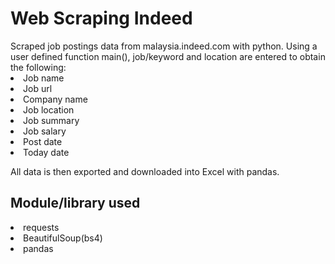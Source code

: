 <h1>Web Scraping Indeed</h1>
Scraped job postings data from malaysia.indeed.com with python. Using a user defined function main(), job/keyword and location are entered to obtain the following:
<li>Job name</li>
<li>Job url</li>
<li>Company name</li>
<li>Job location</li>
<li>Job summary</li>
<li>Job salary</li>
<li>Post date</li>
<li>Today date</li>

All data is then exported and downloaded into Excel with pandas.

<h2>Module/library used</h2>
<li>requests</li>
<li>BeautifulSoup(bs4)</li>
<li>pandas</li>
